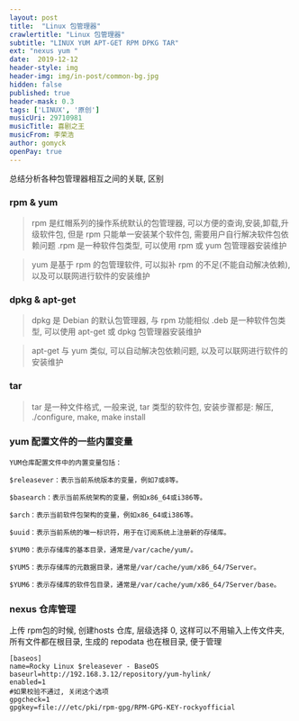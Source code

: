 ```yaml
---
layout: post
title:  "Linux 包管理器"
crawlertitle: "Linux 包管理器"
subtitle: "LINUX YUM APT-GET RPM DPKG TAR"
ext: "nexus yum "
date:  2019-12-12
header-style: img
header-img: img/in-post/common-bg.jpg
hidden: false
published: true
header-mask: 0.3
tags: ['LINUX', '原创']
musicUri: 29710981
musicTitle: 喜剧之王
musicFrom: 李荣浩
author: gomyck
openPay: true
---
```


总结分析各种包管理器相互之间的关联, 区别

### rpm & yum

> rpm 是红帽系列的操作系统默认的包管理器, 可以方便的查询,安装,卸载,升级软件包, 但是 rpm 只能单一安装某个软件包, 需要用户自行解决软件包依赖问题
> .rpm 是一种软件包类型, 可以使用 rpm 或 yum 包管理器安装维护

> yum 是基于 rpm 的包管理软件, 可以拟补 rpm 的不足(不能自动解决依赖), 以及可以联网进行软件的安装维护

### dpkg & apt-get

> dpkg 是 Debian 的默认包管理器, 与 rpm 功能相似
> .deb 是一种软件包类型, 可以使用 apt-get 或 dpkg 包管理器安装维护

> apt-get 与 yum 类似, 可以自动解决包依赖问题, 以及可以联网进行软件的安装维护

### tar

> tar 是一种文件格式, 一般来说, tar 类型的软件包, 安装步骤都是: 解压, ./configure, make, make install

### yum 配置文件的一些内置变量

```text
YUM仓库配置文件中的内置变量包括：

$releasever：表示当前系统版本的变量，例如7或8等。

$basearch：表示当前系统架构的变量，例如x86_64或i386等。

$arch：表示当前软件包架构的变量，例如x86_64或i386等。

$uuid：表示当前系统的唯一标识符，用于在订阅系统上注册新的存储库。

$YUM0：表示存储库的基本目录，通常是/var/cache/yum/。

$YUM5：表示存储库的元数据目录，通常是/var/cache/yum/x86_64/7Server。

$YUM6：表示存储库的软件包目录，通常是/var/cache/yum/x86_64/7Server/base。
```

### nexus 仓库管理

上传 rpm包的时候, 创建hosts 仓库, 层级选择 0, 这样可以不用输入上传文件夹, 所有文件都在根目录, 生成的 repodata 也在根目录, 便于管理

```text
[baseos]
name=Rocky Linux $releasever - BaseOS
baseurl=http://192.168.3.12/repository/yum-hylink/
enabled=1
#如果校验不通过, 关闭这个选项
gpgcheck=1
gpgkey=file:///etc/pki/rpm-gpg/RPM-GPG-KEY-rockyofficial
```
